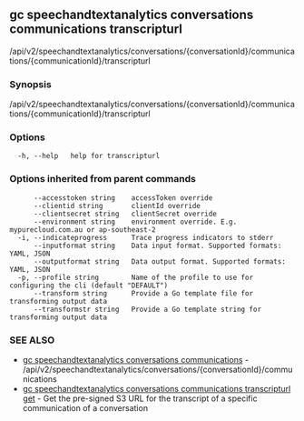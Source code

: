 ## gc speechandtextanalytics conversations communications transcripturl

/api/v2/speechandtextanalytics/conversations/{conversationId}/communications/{communicationId}/transcripturl

### Synopsis

/api/v2/speechandtextanalytics/conversations/{conversationId}/communications/{communicationId}/transcripturl

### Options

```
  -h, --help   help for transcripturl
```

### Options inherited from parent commands

```
      --accesstoken string    accessToken override
      --clientid string       clientId override
      --clientsecret string   clientSecret override
      --environment string    environment override. E.g. mypurecloud.com.au or ap-southeast-2
  -i, --indicateprogress      Trace progress indicators to stderr
      --inputformat string    Data input format. Supported formats: YAML, JSON
      --outputformat string   Data output format. Supported formats: YAML, JSON
  -p, --profile string        Name of the profile to use for configuring the cli (default "DEFAULT")
      --transform string      Provide a Go template file for transforming output data
      --transformstr string   Provide a Go template string for transforming output data
```

### SEE ALSO

* [gc speechandtextanalytics conversations communications](gc_speechandtextanalytics_conversations_communications.html)	 - /api/v2/speechandtextanalytics/conversations/{conversationId}/communications
* [gc speechandtextanalytics conversations communications transcripturl get](gc_speechandtextanalytics_conversations_communications_transcripturl_get.html)	 - Get the pre-signed S3 URL for the transcript of a specific communication of a conversation


